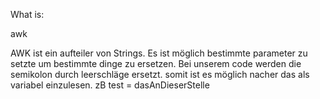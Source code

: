 What is:
 
awk

AWK ist ein aufteiler von Strings. Es ist möglich bestimmte parameter zu setzte um bestimmte dinge zu ersetzen. Bei unserem code werden die semikolon durch leerschläge ersetzt. somit ist es möglich nacher das als variabel einzulesen. zB test = dasAnDieserStelle
